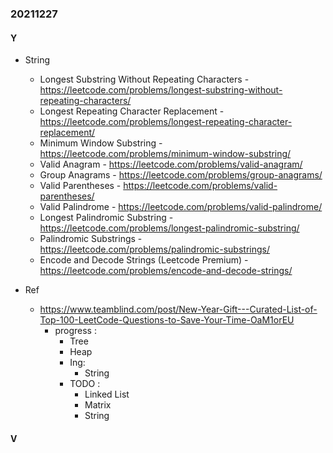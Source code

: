 ### 20211227

#### Y
- String
  - Longest Substring Without Repeating Characters - https://leetcode.com/problems/longest-substring-without-repeating-characters/
  - Longest Repeating Character Replacement - https://leetcode.com/problems/longest-repeating-character-replacement/
  - Minimum Window Substring - https://leetcode.com/problems/minimum-window-substring/
  - Valid Anagram - https://leetcode.com/problems/valid-anagram/
  - Group Anagrams - https://leetcode.com/problems/group-anagrams/
  - Valid Parentheses - https://leetcode.com/problems/valid-parentheses/
  - Valid Palindrome - https://leetcode.com/problems/valid-palindrome/
  - Longest Palindromic Substring - https://leetcode.com/problems/longest-palindromic-substring/
  - Palindromic Substrings - https://leetcode.com/problems/palindromic-substrings/
  - Encode and Decode Strings (Leetcode Premium) - https://leetcode.com/problems/encode-and-decode-strings/

- Ref
  - https://www.teamblind.com/post/New-Year-Gift---Curated-List-of-Top-100-LeetCode-Questions-to-Save-Your-Time-OaM1orEU
    - progress :
        - Tree
        - Heap
      - Ing:
        - String
      - TODO :
        - Linked List
        - Matrix
        - String

#### V
